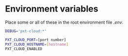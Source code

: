 # Environment variables

Place some or all of these in the root environment file _.env_.

```sh
DEBUG='pxt-cloud:*'

PXT_CLOUD_PORT=[port number]
PXT_CLOUD_HOSTNAME=[hostname]
PXT_CLOUD_ENABLED
```